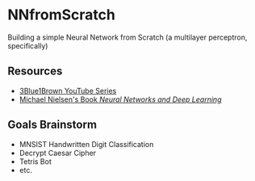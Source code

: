 # NNfromScratch
Building a simple Neural Network from Scratch (a multilayer perceptron, specifically)

## Resources
- [3Blue1Brown YouTube Series](https://www.youtube.com/playlist?list=PLZHQObOWTQDNU6R1_67000Dx_ZCJB-3pi)
- [Michael Nielsen's Book *Neural Networks and Deep Learning*](http://neuralnetworksanddeeplearning.com/)

## Goals Brainstorm
- MNSIST Handwritten Digit Classification
- Decrypt Caesar Cipher
- Tetris Bot
- etc. 

